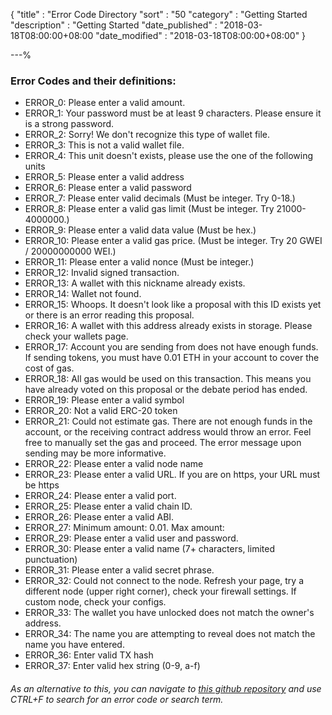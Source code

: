 {
"title"       : "Error Code Directory
"sort"        : "50
"category"    : "Getting Started
"description" : "Getting Started
"date_published" : "2018-03-18T08:00:00+08:00
"date_modified"  : "2018-03-18T08:00:00+08:00"
}

---%

### Error Codes and their definitions:

* ERROR_0: Please enter a valid amount.
* ERROR_1: Your password must be at least 9 characters. Please ensure it is a strong password.  
* ERROR_2: Sorry! We don't recognize this type of wallet file.  
* ERROR_3: This is not a valid wallet file.  
* ERROR_4: This unit doesn't exists, please use the one of the following units  
* ERROR_5: Please enter a valid address
* ERROR_6: Please enter a valid password
* ERROR_7: Please enter valid decimals (Must be integer. Try 0-18.)  
* ERROR_8: Please enter a valid gas limit (Must be integer. Try 21000-4000000.)  
* ERROR_9: Please enter a valid data value (Must be hex.)  
* ERROR_10: Please enter a valid gas price. (Must be integer. Try 20 GWEI / 20000000000 WEI.)  
* ERROR_11: Please enter a valid nonce      (Must be integer.)  
* ERROR_12: Invalid signed transaction.  
* ERROR_13: A wallet with this nickname already exists.  
* ERROR_14: Wallet not found.  
* ERROR_15: Whoops. It doesn't look like a proposal with this ID exists yet or there is an error reading this proposal.  
* ERROR_16: A wallet with this address already exists in storage. Please check your wallets page.  
* ERROR_17: Account you are sending from does not have enough funds. If sending tokens, you must have 0.01 ETH in your account to cover the cost of gas.  
* ERROR_18: All gas would be used on this transaction. This means you have already voted on this proposal or the debate period has ended.
* ERROR_19: Please enter a valid symbol
* ERROR_20: Not a valid ERC-20 token
* ERROR_21: Could not estimate gas. There are not enough funds in the account, or the receiving contract address would throw an error. Feel free to manually set the gas and proceed. The error message upon sending may be more informative.
* ERROR_22: Please enter a valid node name
* ERROR_23: Please enter a valid URL. If you are on https, your URL must be https
* ERROR_24: Please enter a valid port.  
* ERROR_25: Please enter a valid chain ID.  
* ERROR_26: Please enter a valid ABI.  
* ERROR_27: Minimum amount: 0.01. Max amount:  
* ERROR_29: Please enter a valid user and password.  
* ERROR_30: Please enter a valid name (7+ characters, limited punctuation)  
* ERROR_31: Please enter a valid secret phrase.  
* ERROR_32: Could not connect to the node. Refresh your page, try a different node (upper right corner), check your firewall settings. If custom node, check your configs.
* ERROR_33: The wallet you have unlocked does not match the owner's address.  
* ERROR_34: The name you are attempting to reveal does not match the name you have entered.  
* ERROR_36: Enter valid TX hash
* ERROR_37: Enter valid hex string (0-9, a-f)

###### As an alternative to this, you can navigate to [this github repository](https://github.com/MyCryptoHQ/MyCrypto/blob/develop/common/translations/lang/en.json) and use CTRL+F to search for an error code or search term.
